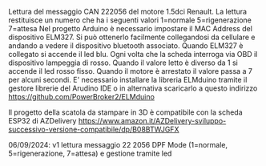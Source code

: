 Lettura del messaggio CAN 222056 del motore 1.5dci Renault. La lettura restituisce un numero che ha i seguenti valori
1=normale
5=rigenerazione
7=attesa
Nel progetto Arduino è necessario impostare il MAC Address del dispositivo ELM327. Si può ottenerlo facilmente collegandosi da cellulare e andando a vedere il dispositivo bluetooth associato.
Quando ELM327 è collegato si accende il led blu. Ogni volta che la scheda interroga via OBD il dispositivo lampeggia di rosso.
Quando il valore letto è diverso da 1 si accende il led rosso fisso.
Quando il motore è arrestato il valore passa a 7 per alcuni secondi.
E' necessario installare la libreria ELMduino tramite il gestore librerie del Arudino IDE o in alternativa scaricarlo a questo indirizzo https://github.com/PowerBroker2/ELMduino

Il progetto della scatola da stampare in 3D è compatibile con la scheda ESP32 di AZDelivery https://www.amazon.it/AZDelivery-sviluppo-successivo-versione-compatibile/dp/B08BTWJGFX

06/09/2024: v1 lettura messaggio 22 2056 DPF Mode (1=normale, 5=rigenerazione, 7=attesa) e gestione tramite led
